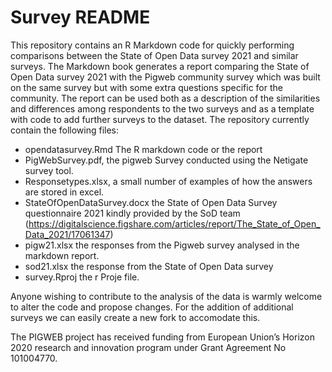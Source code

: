 # Survey README
This repository contains an R Markdown code for quickly performing comparisons between the State of Open Data survey 2021 and similar surveys.
The Markdown book generates a report comparing the State of Open Data survey 2021 with the Pigweb community survey which was built on the same survey but with some
extra questions specific for the community. The report can be used both as a description of the similarities and differences among respondents to the two surveys and
as a template with code to add further surveys to the dataset. The repository currently contain the following files:

* opendatasurvey.Rmd The R markdown code or the report
* PigWebSurvey.pdf, the pigweb Survey conducted using the Netigate survey tool.
* Responsetypes.xlsx, a small number of examples of how the answers are stored in excel.
* StateOfOpenDataSurvey.docx the State of Open Data Survey questionnaire 2021 kindly provided by the SoD team (https://digitalscience.figshare.com/articles/report/The_State_of_Open_Data_2021/17061347)
* pigw21.xlsx the responses from the Pigweb survey analysed in the markdown report.
* sod21.xlsx the response from the State of Open Data survey
* survey.Rproj the r Proje file.

Anyone wishing to contribute to the analysis of the data is warmly welcome to alter the code and propose changes. For the addition of additional surveys we can easily create a new fork to accomodate this.

The PIGWEB project has received funding from European Union’s Horizon 2020 research and innovation program under Grant Agreement No 101004770.
